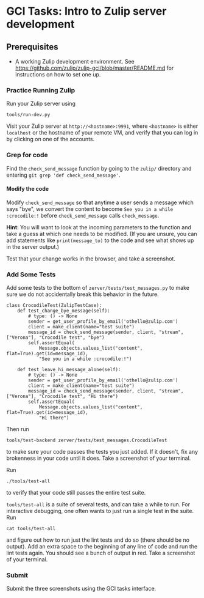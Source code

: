 # GCI Tasks: Intro to Zulip server development

## Prerequisites

* A working Zulip development environment. See
  https://github.com/zulip/zulip-gci/blob/master/README.md for instructions
  on how to set one up.

### Practice Running Zulip

Run your Zulip server using
```
tools/run-dev.py
```

Visit your Zulip server at `http://<hostname>:9991`, where `<hostname>` is
either `localhost` or the hostname of your remote VM, and verify that you
can log in by clicking on one of the accounts.

### Grep for code

Find the `check_send_message` function by going to the `zulip/` directory
and entering `git grep 'def check_send_message'`.

#### Modify the code

Modify `check_send_message` so that anytime a user sends a message which says
"bye", we convert the content to become `See you in a while :crocodile:!`
before `check_send_message` calls `check_message`.

**Hint**: You will want to look at the incoming parameters to the function
and take a guess at which one needs to be modified.  (If you are unsure,
you can add statements like `print(message_to)` to the code and see
what shows up in the server output.)

Test that your change works in the browser, and take a screenshot.

### Add Some Tests

Add some tests to the bottom of `zerver/tests/test_messages.py` to make sure
we do not accidentally break this behavior in the future.

```
class CrocodileTest(ZulipTestCase):
    def test_change_bye_message(self):
        # type: () -> None
        sender = get_user_profile_by_email('othello@zulip.com')
        client = make_client(name="test suite")
        message_id = check_send_message(sender, client, "stream", ["Verona"], "Crocodile test", "bye")
        self.assertEqual(
            Message.objects.values_list("content", flat=True).get(id=message_id),
            "See you in a while :crocodile:!")

    def test_leave_hi_message_alone(self):
        # type: () -> None
        sender = get_user_profile_by_email('othello@zulip.com')
        client = make_client(name="test suite")
        message_id = check_send_message(sender, client, "stream", ["Verona"], "Crocodile test", "Hi there")
        self.assertEqual(
            Message.objects.values_list("content", flat=True).get(id=message_id),
            "Hi there")
```

Then run
```
tools/test-backend zerver/tests/test_messages.CrocodileTest
```
to make sure your code passes the tests you just added. If it doesn't,
fix any brokenness in your code until it does. Take a screenshot of
your terminal.

Run
```
./tools/test-all
```
to verify that your code still passes the entire test suite.

`tools/test-all` is a suite of several tests, and can take a while to run. For
interactive debugging, one often wants to just run a single test in the suite. Run
```
cat tools/test-all
```
and figure out how to run just the lint tests and do so (there should be no
output). Add an extra space to the beginning of any line of code and run the
lint tests again. You should see a bunch of output in red. Take a screenshot of
your terminal.

### Submit

Submit the three screenshots using the GCI tasks interface.
